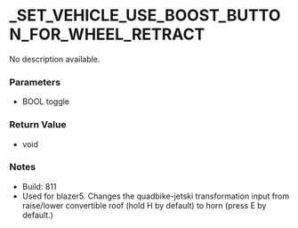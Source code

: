 # _SET_VEHICLE_USE_BOOST_BUTTON_FOR_WHEEL_RETRACT

No description available.

### Parameters
* BOOL toggle

### Return Value
* void

### Notes
* Build: 811
* Used for blazer5. Changes the quadbike-jetski transformation input from raise/lower convertible roof (hold H by default) to horn (press E by default.)

